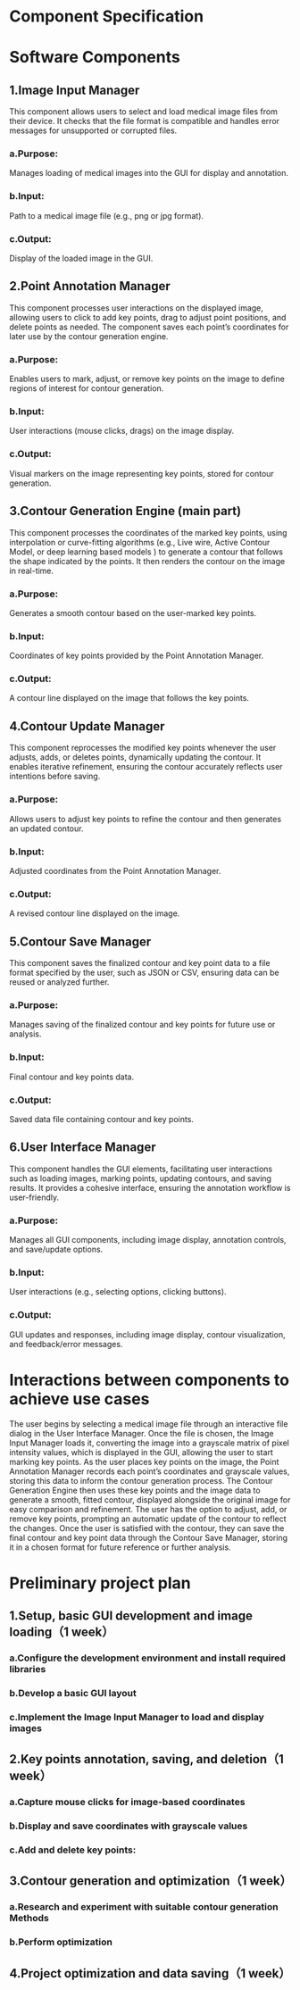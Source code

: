 # Component Specification

# Software Components
## 1.Image Input Manager
This component allows users to select and load medical image files from their device. It checks that the file format is compatible and handles error messages for unsupported or corrupted files.
### a.Purpose: 
Manages loading of medical images into the GUI for display and annotation.
### b.Input: 
Path to a medical image file (e.g., png or jpg format).
### c.Output: 
Display of the loaded image in the GUI.

## 2.Point Annotation Manager
This component processes user interactions on the displayed image, allowing users to click to add key points, drag to adjust point positions, and delete points as needed. The component saves each point’s coordinates for later use by the contour generation engine.
### a.Purpose:
Enables users to mark, adjust, or remove key points on the image to define regions of interest for contour generation.
### b.Input: 
User interactions (mouse clicks, drags) on the image display.
### c.Output: 
Visual markers on the image representing key points, stored for contour generation.

## 3.Contour Generation Engine (main part)
This component processes the coordinates of the marked key points, using interpolation or curve-fitting algorithms (e.g., Live wire, Active Contour Model, or deep learning based models ) to generate a contour that follows the shape indicated by the points. It then renders the contour on the image in real-time.
### a.Purpose: 
Generates a smooth contour based on the user-marked key points.
### b.Input: 
Coordinates of key points provided by the Point Annotation Manager.
### c.Output: 
A contour line displayed on the image that follows the key points.
 
## 4.Contour Update Manager
This component reprocesses the modified key points whenever the user adjusts, adds, or deletes points, dynamically updating the contour. It enables iterative refinement, ensuring the contour accurately reflects user intentions before saving.
### a.Purpose: 
Allows users to adjust key points to refine the contour and then generates an updated contour.
### b.Input: 
Adjusted coordinates from the Point Annotation Manager.
### c.Output: 
A revised contour line displayed on the image.

## 5.Contour Save Manager
This component saves the finalized contour and key point data to a file format specified by the user, such as JSON or CSV, ensuring data can be reused or analyzed further.
### a.Purpose: 
Manages saving of the finalized contour and key points for future use or analysis.
### b.Input: 
Final contour and key points data.
### c.Output: 
Saved data file containing contour and key points.

## 6.User Interface Manager
This component handles the GUI elements, facilitating user interactions such as loading images, marking points, updating contours, and saving results. It provides a cohesive interface, ensuring the annotation workflow is user-friendly.

### a.Purpose: 
Manages all GUI components, including image display, annotation controls, and save/update options.
### b.Input: 
User interactions (e.g., selecting options, clicking buttons).
### c.Output: 
GUI updates and responses, including image display, contour visualization, and feedback/error messages.

# Interactions between components to achieve use cases
The user begins by selecting a medical image file through an interactive file dialog in the User Interface Manager. Once the file is chosen, the Image Input Manager loads it, converting the image into a grayscale matrix of pixel intensity values, which is displayed in the GUI, allowing the user to start marking key points. As the user places key points on the image, the Point Annotation Manager records each point’s coordinates and grayscale values, storing this data to inform the contour generation process. The Contour Generation Engine then uses these key points and the image data to generate a smooth, fitted contour, displayed alongside the original image for easy comparison and refinement. The user has the option to adjust, add, or remove key points, prompting an automatic update of the contour to reflect the changes. Once the user is satisfied with the contour, they can save the final contour and key point data through the Contour Save Manager, storing it in a chosen format for future reference or further analysis.

# Preliminary project plan
## 1.Setup, basic GUI development and image loading（1 week）
### a.Configure the development environment and install required libraries
### b.Develop a basic GUI layout
### c.Implement the Image Input Manager to load and display images

## 2.Key points annotation, saving, and deletion（1 week）
### a.Capture mouse clicks for image-based coordinates
### b.Display and save coordinates with grayscale values
### c.Add and delete key points:

## 3.Contour generation and optimization（1 week）
### a.Research and experiment with suitable contour generation Methods
### b.Perform optimization

## 4.Project optimization and data saving（1 week）